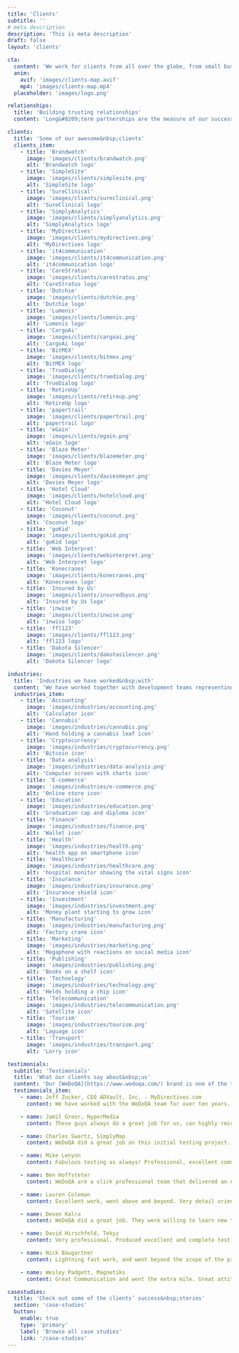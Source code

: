 ```yaml
---
title: 'Clients'
subtitle: ''
# meta description
description: 'This is meta description'
draft: false
layout: 'clients'

cta:
  content: 'We work for clients from all over the globe, from small businesses and startups to established global corporations.'
  anim:
    avif: 'images/clients-map.avif'
    mp4: 'images/clients-map.mp4'
  placeholder: 'images/logo.png'

relationships:
  title: 'Building trusting relationships'
  content: 'Long&#8209;term partnerships are the measure of our success. Our passion and commitment in everything we do are reflected in relationships with our clients, a great part of whom we have been successfully conducting business with for longer than 10 years. We became a significant part of their teams, and what they most appreciate about us is our reliability and a sense of ownership and responsibility.'

clients:
  title: 'Some of our awesome&nbsp;clients'
  clients_item:
    - title: 'Brandwatch'
      image: 'images/clients/brandwatch.png'
      alt: 'Brandwatch logo'
    - title: 'SimpleSite'
      image: 'images/clients/simplesite.png'
      alt: 'SimpleSite logo'
    - title: 'SureClinical'
      image: 'images/clients/sureclinical.png'
      alt: 'SureClinical logo'
    - title: 'SimplyAnalytics'
      image: 'images/clients/simplyanalytics.png'
      alt: 'SimplyAnalytics logo'
    - title: 'MyDirectives'
      image: 'images/clients/mydirectives.png'
      alt: 'MyDirectives logo'
    - title: 'it4communication'
      image: 'images/clients/it4communication.png'
      alt: 'it4communication logo'
    - title: 'CareStratus'
      image: 'images/clients/carestratus.png'
      alt: 'CareStratus logo'
    - title: 'Dutchie'
      image: 'images/clients/dutchie.png'
      alt: 'Dutchie logo'
    - title: 'Lumenis'
      image: 'images/clients/lumenis.png'
      alt: 'Lumenis logo'
    - title: 'CargoAi'
      image: 'images/clients/cargoai.png'
      alt: 'CargoAi logo'
    - title: 'BitMEX'
      image: 'images/clients/bitmex.png'
      alt: 'BitMEX logo'
    - title: 'TrueDialog'
      image: 'images/clients/truedialog.png'
      alt: 'TrueDialog logo'
    - title: 'RetireUp'
      image: 'images/clients/retireup.png'
      alt: 'RetireUp logo'
    - title: 'papertrail'
      image: 'images/clients/papertrail.png'
      alt: 'papertrail logo'
    - title: 'eGain'
      image: 'images/clients/egain.png'
      alt: 'eGain logo'
    - title: 'Blaze Meter'
      image: 'images/clients/blazemeter.png'
      alt: 'Blaze Meter logo'
    - title: 'Davies Meyer'
      image: 'images/clients/daviesmeyer.png'
      alt: 'Davies Meyer logo'
    - title: 'Hotel Cloud'
      image: 'images/clients/hotelcloud.png'
      alt: 'Hotel Cloud logo'
    - title: 'Coconut'
      image: 'images/clients/coconut.png'
      alt: 'Coconut logo'
    - title: 'goKid'
      image: 'images/clients/gokid.png'
      alt: 'goKid logo'
    - title: 'Web Interpret'
      image: 'images/clients/webinterpret.png'
      alt: 'Web Interpret logo'
    - title: 'Konecranes'
      image: 'images/clients/konecranes.png'
      alt: 'Konecranes logo'
    - title: 'Insured by Us'
      image: 'images/clients/insuredbyus.png'
      alt: 'Insured by Us logo'
    - title: 'inwise'
      image: 'images/clients/inwise.png'
      alt: 'inwise logo'
    - title: 'ffl123'
      image: 'images/clients/ffl123.png'
      alt: 'ffl123 logo'
    - title: 'Dakota Silencer'
      image: 'images/clients/dakotasilencer.png'
      alt: 'Dakota Silencer logo'

industries:
  title: 'Industries we have worked&nbsp;with'
  content: 'We have worked together with development teams representing a variety of sectors. We are especially proud of the high standards and constant quality we deliver to even the most demanding industries.'
  industries_item:
    - title: 'Accounting'
      image: 'images/industries/accounting.png'
      alt: 'Calculator icon'
    - title: 'Cannabis'
      image: 'images/industries/cannabis.png'
      alt: 'Hand holding a cannabis leaf icon'
    - title: 'Cryptocurrency'
      image: 'images/industries/cryptocurrency.png'
      alt: 'Bitcoin icon'
    - title: 'Data analysis'
      image: 'images/industries/data-analysis.png'
      alt: 'Computer screen with charts icon'
    - title: 'E-commerce'
      image: 'images/industries/e-commerce.png'
      alt: 'Online store icon'
    - title: 'Education'
      image: 'images/industries/education.png'
      alt: 'Graduation cap and diploma icon'
    - title: 'Finance'
      image: 'images/industries/finance.png'
      alt: 'Wallet icon'
    - title: 'Health'
      image: 'images/industries/health.png'
      alt: 'health app on smartphone icon'
    - title: 'Healthcare'
      image: 'images/industries/healthcare.png'
      alt: 'hospital monitor showing the vital signs icon'
    - title: 'Insurance'
      image: 'images/industries/insurance.png'
      alt: 'Insurance shield icon'
    - title: 'Investment'
      image: 'images/industries/investment.png'
      alt: 'Money plant starting to grow icon'
    - title: 'Manufacturing'
      image: 'images/industries/manufacturing.png'
      alt: 'Factory crane icon'
    - title: 'Marketing'
      image: 'images/industries/marketing.png'
      alt: 'Megaphone with reactions on social media icon'
    - title: 'Publishing'
      image: 'images/industries/publishing.png'
      alt: 'Books on a shelf icon'
    - title: 'Technology'
      image: 'images/industries/technology.png'
      alt: 'Helds holding a chip icon'
    - title: 'Telecommunication'
      image: 'images/industries/telecommunication.png'
      alt: 'Satellite icon'
    - title: 'Tourism'
      image: 'images/industries/tourism.png'
      alt: 'Laguage icon'
    - title: 'Transport'
      image: 'images/industries/transport.png'
      alt: 'Lorry icon'

testimonials:
  subtitle: 'Testimonials'
  title: 'What our clients say about&nbsp;us'
  content: 'Our [WeDoQA](https://www.wedoqa.com/) brand is one of the top rated QA service providers on [Upwork](https://www.upwork.com/o/companies/~01ea0de13226020013/), where you can find more of our clients’ honest&nbsp;reviews.'
  testimonials_item:
    - name: Jeff Zucker, CEO ADVault, Inc. - MyDirectives.com
      content: We have worked with the WeDoQA team for over ten years. They have always exceeded our high expectations. The team is focused, smart, organized and consistently delivers results. We highly recommend them if you’re looking for a best&#8209;in&#8209;class QA&nbsp;partner.

    - name: Jamil Greor, HyperMedia
      content: These guys always do a great job for us, can highly recommend for any testing work. Will definitely continue to use their services in the&nbsp;future.

    - name: Charles Swartz, SimplyMap
      content: WeDoQA did a great job on this initial testing project. So well that we decided to continue to work with them on a separate hourly project. We are very happy with their work, skills, and communication. They are testing experts. We hope to have a long term relationship with&nbsp;WeDoQA.

    - name: Mike Lenyon
      content: Fabulous testing as always! Professional, excellent communication, needs very little instruction because he knows his craft and pursues it&nbsp;diligently.

    - name: Ben Hoffsteter
      content: WeDoQA are a slick professional team that delivered an excellent job with pinpoint accuracy. If you want an elite team, pick&nbsp;WeDoQA!

    - name: Lauren Coleman
      content: Excellent work, went above and beyond. Very detail oriented. Gave suggestions to improve the application, I will implement most of them. Very smart test plan and execution was perfect. Thank&nbsp;you.

    - name: Deven Kalra
      content: WeDoQA did a great job. They were willing to learn new tools to get the job done. He did a thorough job, provided continuous feedback, asked questions to clarify any doubts and produced good code. I would certainly hire him&nbsp;again.

    - name: David Hirschfeld, Tekyz
      content: Very professional. Produced excellent and complete test plans and completed the testing with a solid understanding of the requirements with a minimal amount of support from&nbsp;me.

    - name: Nick Baugartner
      content: Lightning fast work, and went beyond the scope of the project to please me. Excellent coder, highly&nbsp;recommended.

    - name: Wesley Padgett, Magnetiks
      content: Great Communication and went the extra mile. Great attitude and we will use them again for more&nbsp;projects.

casestudies:
  title: 'Check out some of the clients’ success&nbsp;stories'
  section: 'case-studies'
  button:
    enable: true
    type: 'primary'
    label: 'Browse all case studies'
    link: '/case-studies'
---
```

